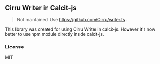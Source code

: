 
Cirru Writer in Calcit-js
----

> Not maintained. Use https://github.com/Cirru/writer.ts .

This library was created for using Cirru Writer in calcit-js. However it's now better to use npm module directly inside calcit-js.

### License

MIT
